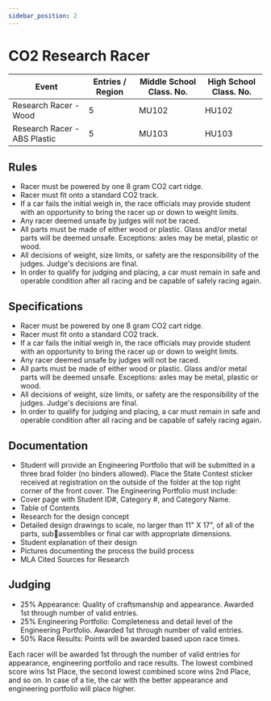 ```yaml
---
sidebar_position: 2
---
```


# CO2 Research Racer

| Event                        | Entries / Region | Middle School Class. No. | High School Class. No. |
| ---------------------------- | ---------------- | ------------------------ | ---------------------- |
| Research Racer - Wood        | 5                | MU102                    | HU102                  |
| Research Racer - ABS Plastic | 5                | MU103                    | HU103                  |

## Rules

- Racer must be powered by one 8 gram CO2 cart ridge.
- Racer must fit onto a standard CO2 track.
- If a car fails the initial weigh in, the race officials may provide student with an opportunity to bring the racer up or down to weight limits.
- Any racer deemed unsafe by judges will not be raced.
- All parts must be made of either wood or plastic. Glass and/or metal parts will be deemed unsafe. Exceptions: axles may be metal, plastic or wood.
- All decisions of weight, size limits, or safety are the responsibility of the judges. Judge's decisions are final.
- In order to qualify for judging and placing, a car must remain in safe and operable condition after all racing and be capable of safely racing again.

## Specifications

- Racer must be powered by one 8 gram CO2 cart ridge.
- Racer must fit onto a standard CO2 track.
- If a car fails the initial weigh in, the race officials may provide student with an opportunity to bring the racer up or down to weight limits.
- Any racer deemed unsafe by judges will not be raced.
- All parts must be made of either wood or plastic. Glass and/or metal parts will be deemed unsafe. Exceptions: axles may be metal, plastic or wood.
- All decisions of weight, size limits, or safety are the responsibility of the judges. Judge's decisions are final.
- In order to qualify for judging and placing, a car must remain in safe and operable condition after all racing and be capable of safely racing again.

## Documentation

- Student will provide an Engineering Portfolio that will be submitted in a three brad folder (no binders allowed). Place the State Contest sticker received at registration on the outside of the folder at the top right corner of the front cover. The Engineering Portfolio must include:
- Cover page with Student ID#, Category #, and Category Name.
- Table of Contents
- Research for the design concept
- Detailed design drawings to scale, no larger than 11" X 17", of all of the parts, subassemblies or final car with appropriate dimensions.
- Student explanation of their design
- Pictures documenting the process the build process
- MLA Cited Sources for Research

## Judging

- 25% Appearance: Quality of craftsmanship and appearance. Awarded 1st through
  number of valid entries.
- 25% Engineering Portfolio: Completeness and detail level of the Engineering Portfolio.
  Awarded 1st through number of valid entries.
- 50% Race Results: Points will be awarded based upon race times.

Each racer will be awarded 1st through the number of valid entries for appearance, engineering portfolio and race results. The lowest combined score wins 1st Place, the second lowest combined score wins 2nd Place, and so on. In case of a tie, the car with the better appearance and engineering portfolio will place higher.
